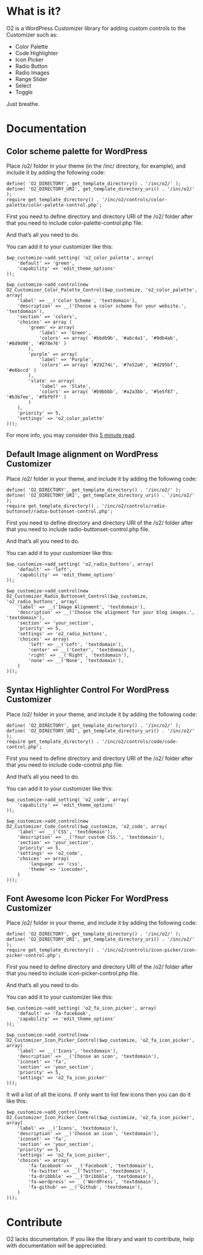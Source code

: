 # What is it?

O2 is a WordPress Customizer library for adding custom controls to the Customizer such as:

- Color Palette
- Code Highlighter
- Icon Picker
- Radio Button
- Radio Images
- Range Slider
- Select
- Toggle

Just breathe.

# Documentation

## Color scheme palette for WordPress

Place /o2/ folder in your theme (in the /inc/ directory, for example), and include it by adding the following code:
```
define( 'O2_DIRECTORY', get_template_directory() . '/inc/o2/' );
define( 'O2_DIRECTORY_URI', get_template_directory_uri() . '/inc/o2/' );
require get_template_directory() . '/inc/o2/controls/color-palette/color-palette-control.php';
```

First you need to define directory and directory URI of the /o2/ folder after that you need to include color-palette-control.php file.

And that’s all you need to do.

You can add it to your customizer like this:
```
$wp_customize->add_setting( 'o2_color_palette', array(
	'default' => 'green',
	'capability' => 'edit_theme_options'
));

$wp_customize->add_control(new O2_Customizer_Color_Palette_Control($wp_customize, 'o2_color_palette', array(
	'label' => __('Color Scheme', 'textdomain'),
	'description' => __('Choose a color scheme for your website.', 'textdomain'),
	'section' => 'colors',
	'choices' => array (
		'green' => array(
			'label' => 'Green',
			'colors' => array( '#bbdb9b', '#abc4a1', '#9db4ab', '#8d9d90', '#878e76' )
		),
		'purple' => array(
			'label' => 'Purple',
			'colors' => array( '#29274c', '#7e52a0', '#d295bf', '#e6bccd' )
		),
		'slate' => array(
			'label' => 'Slate',
			'colors' => array( '#b9bbbb', '#a2a3bb', '#5e5f87', '#b3b7ee', '#fbf9ff' )
		)
	),
	'priority' => 5,
	'settings' => 'o2_color_palette'
)));
```

For more info, you may consider this [5 minute read](http://www.hardeepasrani.com/2017/10/color-palette-control-for-wordpress-customizer/).

## Default Image alignment on WordPress Customizer

Place /o2/ folder in your theme, and include it by adding the following code:
```
define( 'O2_DIRECTORY', get_template_directory() . '/inc/o2/' );
define( 'O2_DIRECTORY_URI', get_template_directory_uri() . '/inc/o2/' );
require get_template_directory() . '/inc/o2/controls/radio-buttonset/radio-buttonset-control.php';
```
First you need to define directory and directory URI of the /o2/ folder after that you need to include radio-buttonset-control.php file.

And that’s all you need to do.

You can add it to your customizer like this:
```
$wp_customize->add_setting( 'o2_radio_buttons', array(
    'default' => 'left',
    'capability' => 'edit_theme_options'
));

$wp_customize->add_control(new O2_Customizer_Radio_Buttonset_Control($wp_customize, 'o2_radio_buttons', array(
    'label' => __('Image Alignment', 'textdomain'),
    'description' => __('Choose the alignment for your blog images.', 'textdomain'),
    'section' => 'your_section',
    'priority' => 5,
    'settings' => 'o2_radio_buttons',
    'choices' => array(
        'left' => __('Left', 'textdomain'),
        'center' => __('Center', 'textdomain'),
        'right' => __('Right', 'textdomain'),
        'none' => __('None', 'textdomain'),
    )
)));
```

## Syntax Highlighter Control For WordPress Customizer

Place /o2/ folder in your theme, and include it by adding the following code:
```
define( 'O2_DIRECTORY', get_template_directory() . '/inc/o2/' );
define( 'O2_DIRECTORY_URI', get_template_directory_uri() . '/inc/o2/' );
require get_template_directory() . '/inc/o2/controls/code/code-control.php';
```
First you need to define directory and directory URI of the /o2/ folder after that you need to include code-control.php file.

And that’s all you need to do.

You can add it to your customizer like this:
```
$wp_customize->add_setting( 'o2_code', array(
    'capability' => 'edit_theme_options'
));

$wp_customize->add_control(new O2_Customizer_Code_Control($wp_customize, 'o2_code', array(
    'label' => __('CSS', 'textdomain'),
    'description' => __('Your custom CSS.', 'textdomain'),
    'section' => 'your_section',
    'priority' => 5,
    'settings' => 'o2_code',
    'choices' => array(
        'language' => 'css',
        'theme' => 'icecoder',
    )
)));
```

## Font Awesome Icon Picker For WordPress Customizer

Place /o2/ folder in your theme, and include it by adding the following code:
```
define( 'O2_DIRECTORY', get_template_directory() . '/inc/o2/' );
define( 'O2_DIRECTORY_URI', get_template_directory_uri() . '/inc/o2/' );
require get_template_directory() . '/inc/o2/controls/icon-picker/icon-picker-control.php';
```
First you need to define directory and directory URI of the /o2/ folder after that you need to include icon-picker-control.php file.

And that’s all you need to do.

You can add it to your customizer like this:
```
$wp_customize->add_setting( 'o2_fa_icon_picker', array(
    'default' => 'fa-facebook',
    'capability' => 'edit_theme_options'
));

$wp_customize->add_control(new O2_Customizer_Icon_Picker_Control($wp_customize, 'o2_fa_icon_picker', array(
    'label' => __('Icons', 'textdomain'),
    'description' => __('Choose an icon', 'textdomain'),
    'iconset' => 'fa',
    'section' => 'your_section',
    'priority' => 5,
    'settings' => 'o2_fa_icon_picker'
)));
```
It will a list of all the icons. If only want to list few icons then you can do it like this:
```
$wp_customize->add_control(new O2_Customizer_Icon_Picker_Control($wp_customize, 'o2_fa_icon_picker', array(
    'label' => __('Icons', 'textdomain'),
    'description' => __('Choose an icon', 'textdomain'),
    'iconset' => 'fa',
    'section' => 'your_section',
    'priority' => 5,
    'settings' => 'o2_fa_icon_picker',
    'choices' => array(
        'fa-facebook' => __('Facebook', 'textdomain'),
        'fa-twitter' => __('Twitter', 'textdomain'),
        'fa-dribbble' => __('Dribbble', 'textdomain'),
        'fa-wordpress' => __('WordPress', 'textdomain'),
        'fa-github' => __('Github', 'textdomain'),
    )
)));
```

# Contribute

O2 lacks documentation. If you like the library and want to contribute, help with documentation will be appreciated.
